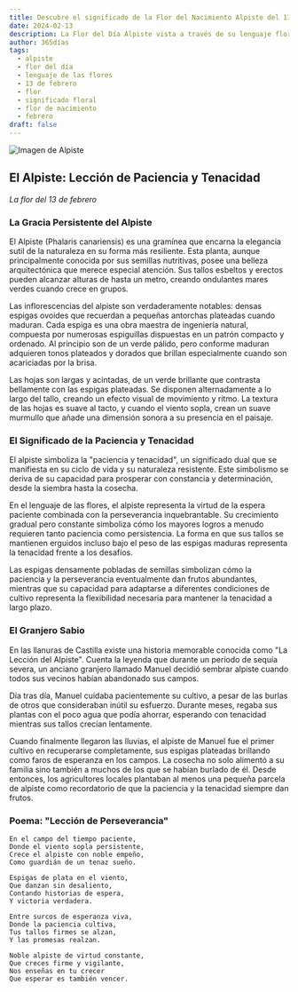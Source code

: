 ```yaml
---
title: Descubre el significado de la Flor del Nacimiento Alpiste del 13 de febrero
date: 2024-02-13
description: La Flor del Día Alpiste vista a través de su lenguaje floral e historias
author: 365días
tags:
  - alpiste
  - flor del día
  - lenguaje de las flores
  - 13 de febrero
  - flor
  - significado floral
  - flor de nacimiento
  - febrero
draft: false
---
```


![Imagen de Alpiste](https://cdn.pixabay.com/photo/2019/12/27/15/34/phalaris-4722677_1280.jpg#center)


## El Alpiste: Lección de Paciencia y Tenacidad
*La flor del 13 de febrero*

### La Gracia Persistente del Alpiste

El Alpiste (Phalaris canariensis) es una gramínea que encarna la elegancia sutil de la naturaleza en su forma más resiliente. Esta planta, aunque principalmente conocida por sus semillas nutritivas, posee una belleza arquitectónica que merece especial atención. Sus tallos esbeltos y erectos pueden alcanzar alturas de hasta un metro, creando ondulantes mares verdes cuando crece en grupos.

Las inflorescencias del alpiste son verdaderamente notables: densas espigas ovoides que recuerdan a pequeñas antorchas plateadas cuando maduran. Cada espiga es una obra maestra de ingeniería natural, compuesta por numerosas espiguillas dispuestas en un patrón compacto y ordenado. Al principio son de un verde pálido, pero conforme maduran adquieren tonos plateados y dorados que brillan especialmente cuando son acariciadas por la brisa.

Las hojas son largas y acintadas, de un verde brillante que contrasta bellamente con las espigas plateadas. Se disponen alternadamente a lo largo del tallo, creando un efecto visual de movimiento y ritmo. La textura de las hojas es suave al tacto, y cuando el viento sopla, crean un suave murmullo que añade una dimensión sonora a su presencia en el paisaje.

### El Significado de la Paciencia y Tenacidad

El alpiste simboliza la "paciencia y tenacidad", un significado dual que se manifiesta en su ciclo de vida y su naturaleza resistente. Este simbolismo se deriva de su capacidad para prosperar con constancia y determinación, desde la siembra hasta la cosecha.

En el lenguaje de las flores, el alpiste representa la virtud de la espera paciente combinada con la perseverancia inquebrantable. Su crecimiento gradual pero constante simboliza cómo los mayores logros a menudo requieren tanto paciencia como persistencia. La forma en que sus tallos se mantienen erguidos incluso bajo el peso de las espigas maduras representa la tenacidad frente a los desafíos.

Las espigas densamente pobladas de semillas simbolizan cómo la paciencia y la perseverancia eventualmente dan frutos abundantes, mientras que su capacidad para adaptarse a diferentes condiciones de cultivo representa la flexibilidad necesaria para mantener la tenacidad a largo plazo.

### El Granjero Sabio

En las llanuras de Castilla existe una historia memorable conocida como "La Lección del Alpiste". Cuenta la leyenda que durante un período de sequía severa, un anciano granjero llamado Manuel decidió sembrar alpiste cuando todos sus vecinos habían abandonado sus campos.

Día tras día, Manuel cuidaba pacientemente su cultivo, a pesar de las burlas de otros que consideraban inútil su esfuerzo. Durante meses, regaba sus plantas con el poco agua que podía ahorrar, esperando con tenacidad mientras sus tallos crecían lentamente.

Cuando finalmente llegaron las lluvias, el alpiste de Manuel fue el primer cultivo en recuperarse completamente, sus espigas plateadas brillando como faros de esperanza en los campos. La cosecha no solo alimentó a su familia sino también a muchos de los que se habían burlado de él. Desde entonces, los agricultores locales plantaban al menos una pequeña parcela de alpiste como recordatorio de que la paciencia y la tenacidad siempre dan frutos.

### Poema: "Lección de Perseverancia"

```
En el campo del tiempo paciente,
Donde el viento sopla persistente,
Crece el alpiste con noble empeño,
Como guardián de un tenaz sueño.

Espigas de plata en el viento,
Que danzan sin desaliento,
Contando historias de espera,
Y victoria verdadera.

Entre surcos de esperanza viva,
Donde la paciencia cultiva,
Tus tallos firmes se alzan,
Y las promesas realzan.

Noble alpiste de virtud constante,
Que creces firme y vigilante,
Nos enseñas en tu crecer
Que esperar es también vencer.
```